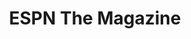 ---
collection_archive: true
collection_awards: []
collection_category:
  - Sports + Athletes
  - Editorial
  - Studio 
  - Humor
  - Portraits
  - Color
collection_content: 
collection_cover: https://d1sf55qlb7p6hz.cloudfront.net/espn_mlb_covers-5.jpg
collection_cover_mobile: https://d1sf55qlb7p6hz.cloudfront.net/verticalcovers-36.jpg
collection_description: >-
  Cover story celebrating the personalities of both players and coaches in Major
  League Baseball.
collection_description_alignment: center
collection_exhibition: []
collection_filter: Commissioned + Stock
collection_hidden: false
collection_meta: MLB Preview
collection_press: []
collection_preview:
  - https://d1sf55qlb7p6hz.cloudfront.net/espn_mlb_covers-3.jpg
  - https://d1sf55qlb7p6hz.cloudfront.net/espn_mlb_covers-4.jpg
  - https://d1sf55qlb7p6hz.cloudfront.net/espn_mlb_covers-5.jpg
  - https://d1sf55qlb7p6hz.cloudfront.net/espn_mlb_covers-1.jpg
  - https://d1sf55qlb7p6hz.cloudfront.net/espn_mlb_covers-2.jpg
cover_image: https://d1sf55qlb7p6hz.cloudfront.net/social-26.jpg
date: 
hide_footer: true 
logo: 
navigation_theme: white
px_extra: true
slug: personalities-of-the-mlb
theme_color: "#ADCCFF"
theme_color_all_works: 67E170"
title: ESPN The Magazine
seo:
  meta_description: >-
    Jesse Rieser photographs the biggest names in Baseball for the cover of
    ESPN. Jesse Rieser made these fun portraits at Spring Training in Phoenix,
    Arizona. 
collection_blocks:
  - _bookshop_name: collections/media-row-start
    row_alignment: between
  - _bookshop_name: collections/media-element 
    color: "#F6F0EA"
    image:  https://d1sf55qlb7p6hz.cloudfront.net/espn_mlb-2.jpg
    margin_left: '10'
    margin_right: 0
    margin_y: '100'
    width: '30'
  - _bookshop_name: collections/media-element 
    color: "#F1EAEA"
    image:  https://d1sf55qlb7p6hz.cloudfront.net/espn_mlb-3.jpg
    margin_left: 0
    margin_right: '10'
    margin_y: '500'
    width: '40'
  - _bookshop_name: collections/media-row
    row_alignment: between
  - _bookshop_name: collections/media-element 
    color: "#E4F1F3"
    image:  https://d1sf55qlb7p6hz.cloudfront.net/espn_mlb-4.jpg
    margin_left: '35'
    margin_y: '300'
    width: '20'
  - _bookshop_name: collections/media-element 
    color: "#F2E1E1"
    image:  https://d1sf55qlb7p6hz.cloudfront.net/espn_mlb-5.jpg
    margin_left: 0
    margin_right: '5'
    margin_y: '100'
    width: '33'
  - _bookshop_name: collections/media-row
    row_alignment: between
  - _bookshop_name: collections/media-element 
    color: "#F2BAB6"
    image:  https://d1sf55qlb7p6hz.cloudfront.net/espn_mlb-6.jpg
    margin_left: '5'
    margin_right: 0
    margin_y: '50'
    width: '40'
  - _bookshop_name: collections/media-element 
    color: "#E2ECFC"
    image:  https://d1sf55qlb7p6hz.cloudfront.net/espn_mlb-7.jpg
    margin_left: 0
    margin_right: '20'
    margin_y: '200'
    width: '30'
  - _bookshop_name: collections/media-row
    row_alignment: between
  - _bookshop_name: collections/media-element 
    color: "#E9E8F2"
    image:  https://d1sf55qlb7p6hz.cloudfront.net/espn_mlb-8.jpg
    margin_left: '30'
    margin_right: 0
    margin_y: '100'
    width: '25'
  - _bookshop_name: collections/media-element 
    color: "#F9F6DB"
    image:  https://d1sf55qlb7p6hz.cloudfront.net/espn_mlb-9.jpg
    margin_left: 0
    margin_right: '5'
    margin_y: '200'
    width: '33'
  - _bookshop_name: collections/media-row
    row_alignment: between
  - _bookshop_name: collections/media-element 
    color: "#D9E6F4"
    image:  https://d1sf55qlb7p6hz.cloudfront.net/espn_mlb-10.jpg
    margin_left: '35'
    margin_right: 0
    margin_y: '100'
    width: '40'
  - _bookshop_name: collections/media-row
    row_alignment: between
  - _bookshop_name: collections/media-element 
    color: "#E6F2E2"
    image:  https://d1sf55qlb7p6hz.cloudfront.net/espn_mlb-11.jpg
    margin_left: '20'
    margin_y: '100'
    width: '30'
  - _bookshop_name: collections/media-element 
    color: "#F7ECEC"
    image:  https://d1sf55qlb7p6hz.cloudfront.net/espn_mlb-12.jpg
    margin_left: 0
    margin_right: '15'
    margin_y: '100'
    width: '30'
  - _bookshop_name: collections/media-row
    row_alignment: between
  - _bookshop_name: collections/media-element 
    color: "#F2EEE6"
    image:  https://d1sf55qlb7p6hz.cloudfront.net/espn_mlb-13.jpg
    margin_left: '5'
    margin_right: 0
    margin_y: '100'
    width: '40'
  - _bookshop_name: collections/media-row
    row_alignment: between
  - _bookshop_name: collections/media-element 
    color: "#DDE5F2"
    image:  https://d1sf55qlb7p6hz.cloudfront.net/espn_mlb-14.jpg
    margin_left: '25'
    margin_y: '100'
    width: '45'
  - _bookshop_name: collections/media-row
    row_alignment: between
  - _bookshop_name: collections/media-element 
    color: "#E5F2F0"
    image:  https://d1sf55qlb7p6hz.cloudfront.net/espn_mlb-15.jpg
    margin_left: '15'
    margin_right: 0
    margin_y: '100'
    width: '25'
  - _bookshop_name: collections/media-element 
    color: "#F2DFDF"
    image:  https://d1sf55qlb7p6hz.cloudfront.net/espn_mlb-16.jpg
    margin_right: '15'
    margin_y: '200'
    width: '33'
  - _bookshop_name: collections/media-row
    row_alignment: between
  - _bookshop_name: collections/media-element 
    color: "#F0EEF3"
    image:  https://d1sf55qlb7p6hz.cloudfront.net/espn_mlb-17.jpg
    margin_left: '25'
    margin_right: 0
    margin_y: '100'
    width: '50'
  - _bookshop_name: collections/media-row
    row_alignment: between
  - _bookshop_name: collections/media-element 
    color: "#F1EEE0"
    image:  https://d1sf55qlb7p6hz.cloudfront.net/espn_mlb-18.jpg
    margin_left: '5'
    margin_right: 0
    margin_y: '100'
    width: '40'
  - _bookshop_name: collections/media-element 
    color: "#E1F0F3"
    image:  https://d1sf55qlb7p6hz.cloudfront.net/espn_mlb-19.jpg
    margin_left: 0
    margin_right: '20'
    margin_y: '700'
    width: '30'
  - _bookshop_name: collections/media-row
    row_alignment: between
  - _bookshop_name: collections/media-element 
    color: "#F4E0E0"
    image:  https://d1sf55qlb7p6hz.cloudfront.net/espn_mlb-20.jpg
    margin_left: '30'
    margin_right: 0
    margin_y: '100'
    width: '33'
  - _bookshop_name: collections/media-row
    row_alignment: between
  - _bookshop_name: collections/media-element 
    color: "#F3DFD1"
    image:  https://d1sf55qlb7p6hz.cloudfront.net/espn_mlb-21.jpg
    margin_left: '50'
    margin_y: '100'
    width: '45'
  - _bookshop_name: collections/media-row
    row_alignment: between
  - _bookshop_name: collections/media-element 
    color: "#FEF3D8"
    image: https://d1sf55qlb7p6hz.cloudfront.net/espn_mlb-22.jpg
    margin_left: '5'
    margin_right: 0
    margin_y: '100'
    width: '25'
  - _bookshop_name: collections/media-element 
    color: "#EADEF1"
    image:  https://d1sf55qlb7p6hz.cloudfront.net/espn_mlb-23.jpg
    margin_left: 0
    margin_right: '45'
    margin_y: '200'
    width: '20'
  - _bookshop_name: collections/media-row
    row_alignment: between
  - _bookshop_name: collections/media-element 
    color: "#DAEAF8"
    image: https://d1sf55qlb7p6hz.cloudfront.net/espn_mlb-24.jpg
    margin_left: '15'
    margin_right: 0
    margin_y: '100'
    width: '45'
  - _bookshop_name: collections/media-element 
    color: "#F5E3E3"
    image:  https://d1sf55qlb7p6hz.cloudfront.net/espn_mlb-25.jpg
    margin_right: '10'
    margin_y: '400'
    width: '20'
  - _bookshop_name: collections/media-row
    row_alignment: between
  - _bookshop_name: collections/media-element 
    color: "#E0F6F2"
    image:  https://d1sf55qlb7p6hz.cloudfront.net/espn_mlb-26.jpg
    margin_left: '45'
    margin_right: 0
    margin_y: '100'
    width: '30'
  - _bookshop_name: collections/media-row
    row_alignment: between
  - _bookshop_name: collections/media-element 
    color: "#DBE2F4"
    image:  https://d1sf55qlb7p6hz.cloudfront.net/espn_mlb-27.jpg
    margin_left: '15'
    margin_right: 0
    margin_y: '300'
    width: '40'
  - _bookshop_name: collections/media-element 
    color: "#F9DDDE"
    image:  https://d1sf55qlb7p6hz.cloudfront.net/espn_mlb-28.jpg
    margin_left: 0
    margin_right: '15'
    margin_y: '100'
    width: '20'
  - _bookshop_name: collections/media-row
    row_alignment: between
  - _bookshop_name: collections/media-element 
    color: "#EBFBFF"
    image:  https://d1sf55qlb7p6hz.cloudfront.net/espn_mlb-29.jpg
    margin_left: '30'
    margin_y: '100'
    width: '40'
  - _bookshop_name: collections/media-element 
    color: "#EDF0F2"
    image:  https://d1sf55qlb7p6hz.cloudfront.net/espn_mlb-1.jpg
    margin_left: '40'
    margin_right: 0
    margin_y: '200'
    width: '20'
  - _bookshop_name: collections/media-row-end
---